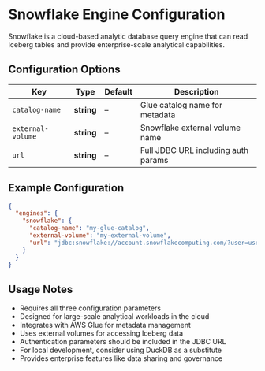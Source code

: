 # Snowflake Engine Configuration

Snowflake is a cloud-based analytic database query engine that can read Iceberg tables and provide enterprise-scale analytical capabilities.

## Configuration Options

| Key               | Type       | Default | Description                          |
|-------------------|------------|---------|--------------------------------------|
| `catalog-name`    | **string** | –       | Glue catalog name for metadata       |
| `external-volume` | **string** | –       | Snowflake external volume name       |
| `url`             | **string** | –       | Full JDBC URL including auth params  |

## Example Configuration

```json
{
  "engines": {
    "snowflake": {
      "catalog-name": "my-glue-catalog",
      "external-volume": "my-external-volume", 
      "url": "jdbc:snowflake://account.snowflakecomputing.com/?user=username&password=password&warehouse=warehouse&db=database&schema=schema"
    }
  }
}
```

## Usage Notes

- Requires all three configuration parameters
- Designed for large-scale analytical workloads in the cloud
- Integrates with AWS Glue for metadata management
- Uses external volumes for accessing Iceberg data
- Authentication parameters should be included in the JDBC URL
- For local development, consider using DuckDB as a substitute
- Provides enterprise features like data sharing and governance